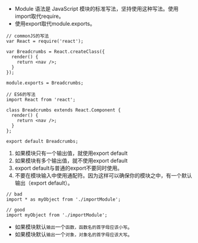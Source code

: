 - Module 语法是 JavaScript 模块的标准写法，坚持使用这种写法。使用import取代require。
- 使用export取代module.exports。

```
// commonJS的写法
var React = require('react');

var Breadcrumbs = React.createClass({
  render() {
    return <nav />;
  }
});

module.exports = Breadcrumbs;

// ES6的写法
import React from 'react';

class Breadcrumbs extends React.Component {
  render() {
    return <nav />;
  }
};

export default Breadcrumbs;
```
 1. 如果模块只有一个输出值，就使用export default
 2. 如果模块有多个输出值，就不使用export default
 3. export default与普通的export不要同时使用。
 4. 不要在模块输入中使用通配符。因为这样可以确保你的模块之中，有一个默认输出（export default）。

 ```
 // bad
import * as myObject from './importModule';

// good
import myObject from './importModule';
 ```

- 如果模块默认`输出`一个`函数，函数名的首字母应该小写`。
- 如果模块默认`输出`一个`对象，对象名的首字母应该大写`。